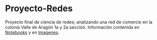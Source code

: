 # Proyecto-Redes
Proyecto final de ciencia de redes; analizando una red de comercio en la colonia Valle de Aragón 1a y 2a sección. Información contenida en [Notebooks](/Notebooks) y en [Imagenes](/Imagenes).
